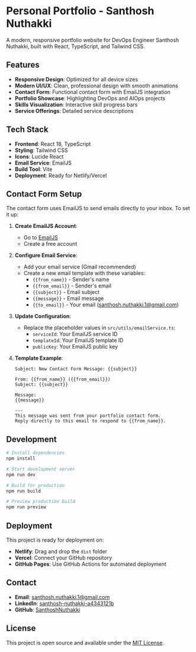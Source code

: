 # Personal Portfolio - Santhosh Nuthakki

A modern, responsive portfolio website for DevOps Engineer Santhosh Nuthakki, built with React, TypeScript, and Tailwind CSS.

## Features

- **Responsive Design**: Optimized for all device sizes
- **Modern UI/UX**: Clean, professional design with smooth animations
- **Contact Form**: Functional contact form with EmailJS integration
- **Portfolio Showcase**: Highlighting DevOps and AIOps projects
- **Skills Visualization**: Interactive skill progress bars
- **Service Offerings**: Detailed service descriptions

## Tech Stack

- **Frontend**: React 18, TypeScript
- **Styling**: Tailwind CSS
- **Icons**: Lucide React
- **Email Service**: EmailJS
- **Build Tool**: Vite
- **Deployment**: Ready for Netlify/Vercel

## Contact Form Setup

The contact form uses EmailJS to send emails directly to your inbox. To set it up:

1. **Create EmailJS Account**:
   - Go to [EmailJS](https://www.emailjs.com/)
   - Create a free account

2. **Configure Email Service**:
   - Add your email service (Gmail recommended)
   - Create a new email template with these variables:
     - `{{from_name}}` - Sender's name
     - `{{from_email}}` - Sender's email
     - `{{subject}}` - Email subject
     - `{{message}}` - Email message
     - `{{to_email}}` - Your email (santhosh.nuthakki.1@gmail.com)

3. **Update Configuration**:
   - Replace the placeholder values in `src/utils/emailService.ts`:
     - `serviceId`: Your EmailJS service ID
     - `templateId`: Your EmailJS template ID
     - `publicKey`: Your EmailJS public key

4. **Template Example**:
   ```
   Subject: New Contact Form Message: {{subject}}
   
   From: {{from_name}} ({{from_email}})
   Subject: {{subject}}
   
   Message:
   {{message}}
   
   ---
   This message was sent from your portfolio contact form.
   Reply directly to this email to respond to {{from_name}}.
   ```

## Development

```bash
# Install dependencies
npm install

# Start development server
npm run dev

# Build for production
npm run build

# Preview production build
npm run preview
```

## Deployment

This project is ready for deployment on:
- **Netlify**: Drag and drop the `dist` folder
- **Vercel**: Connect your GitHub repository
- **GitHub Pages**: Use GitHub Actions for automated deployment

## Contact

- **Email**: santhosh.nuthakki.1@gmail.com
- **LinkedIn**: [santhosh-nuthakki-a4343121b](https://linkedin.com/in/santhosh-nuthakki-a4343121b)
- **GitHub**: [SanthoshNuthakki](https://github.com/SanthoshNuthakki)

## License

This project is open source and available under the [MIT License](LICENSE).